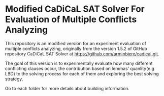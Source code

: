 
Modified CaDiCaL SAT Solver For Evaluation of Multiple Conflicts Analyzing
===============================================================================

This repository is an modified version for an experiment evaluation of multiple conflicts analyzing, originally from the version 1.5.2 of GitHub repository CaDiCaL SAT Solver at <https://github.com/arminbiere/cadical.git>.

The goal of this version is to experimentally evaluate how many different conflicting clauses occur, the contribution based on lemmas' quanlity(e.g. LBD) to the solving process for each of them and exploring the best solving strategy.

Go to each folder for more details about building information. 

